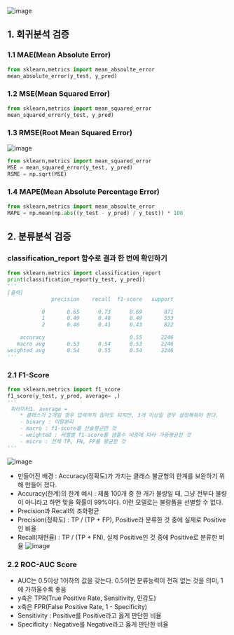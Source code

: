 ![image](https://github.com/user-attachments/assets/075038ec-cc48-42af-988d-8bdfca3a221e)

## 1. 회귀분석 검증
### 1.1 MAE(Mean Absolute Error)
```Python
from sklearn,metrics import mean_absoulte_error
mean_absolute_error(y_test, y_pred)
```
### 1.2 MSE(Mean Squared Error)
```Python
from sklearn,metrics import mean_squared_error
mean_squared_error(y_test, y_pred)
```

### 1.3 RMSE(Root Mean Squared Error)
  ![image](https://github.com/user-attachments/assets/d23e29d1-8e70-459b-beab-0dc8213f1ecb)
```Python
from sklearn,metrics import mean_squared_error
MSE = mean_squared_error(y_test, y_pred)
RSME = np.sqrt(MSE)
```

### 1.4 MAPE(Mean Absolute Percentage Error)
```Python
from sklearn,metrics import mean_absoulte_error
MAPE = np.mean(np.abs((y_test - y_pred) / y_test)) * 100 
```




## 2. 분류분석 검증
### classification_report 함수로 결과 한 번에 확인하기
```Python
from sklearn.metrics import classification_report
print(classification_report(y_test, y_pred))
'''
[출력]
              precision    recall  f1-score   support

           0       0.65      0.73      0.69       871
           1       0.49      0.48      0.49       553
           2       0.46      0.41      0.43       822

    accuracy                           0.55      2246
   macro avg       0.53      0.54      0.53      2246
weighted avg       0.54      0.55      0.54      2246
'''
```


### 2.1 F1-Score
```Python
from sklearn.metrics import f1_score
f1_score(y_test, y_pred, average= ,)
''' 
 파라미터1. average =
    * 클래스가 2개일 경우 입력하지 않아도 되지만, 3개 이상일 경우 설정해줘야 한다.
    - binary : 이항분리
    - macro : f1-score를 산술평균한 것
    - weighted : 라벨별 f1-score를 샘플수 비중에 따라 가중평균한 것
    - micro : 전체 TP, FN, FP를 평균한 것
'''
```

  ![image](https://github.com/user-attachments/assets/d012c77e-be7d-49eb-9918-13cde339ac34)
  - 만들어진 배경 : Accuracy(정확도)가 가지는 클래스 불균형의 한계를 보완하기 위해 만들어 졌다.
  - Accuracy(한계)의 한계 예시 : 제품 100개 중 한 개가 불량일 때, 그냥 전부다 불량이 아니라고 하면 맞을 확률이 99%이다. 이런 모델로는 불량품을 선별할 수 없다.
  - Precision과 Recall의 조화평균
  - Precision(정확도) : TP / (TP + FP), Positive라 분류한 것 중에 실제로 Positive인 비율
  - Recall(재현율) : TP / (TP + FN), 실제 Positive인 것 중에 Positive로 분류한 비율
  ![image](https://github.com/user-attachments/assets/0174bdf9-b5c8-43e3-826a-81a89244da72)

### 2.2 ROC-AUC Score
- AUC는 0.5이상 1이하의 값을 갖는다. 0.5이면 분류능력이 전혀 없는 것을 의미, 1에 가까울수록 좋음
- y축은 TPR(True Positive Rate, Sensitivity, 민감도) 
- x축은 FPR(False Positive Rate, 1 - Specificity)
- Sensitivity : Positive를 Positive라고 옳게 판단한 비율
- Specificity : Negative를 Negative라고 옳게 판단한 비율
